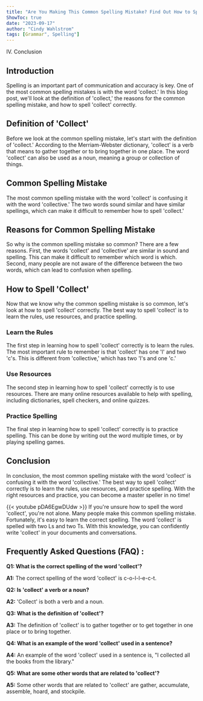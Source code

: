 ```yaml
---
title: "Are You Making This Common Spelling Mistake? Find Out How to Spell 'Collect' Now!"
ShowToc: true 
date: "2023-09-17"
author: "Cindy Wahlstrom" 
tags: [Grammar", Spelling"]
---
```

IV. Conclusion

## Introduction
Spelling is an important part of communication and accuracy is key. One of the most common spelling mistakes is with the word 'collect.' In this blog post, we'll look at the definition of 'collect,' the reasons for the common spelling mistake, and how to spell 'collect' correctly. 

## Definition of 'Collect'
Before we look at the common spelling mistake, let's start with the definition of 'collect.' According to the Merriam-Webster dictionary, 'collect' is a verb that means to gather together or to bring together in one place. The word 'collect' can also be used as a noun, meaning a group or collection of things. 

## Common Spelling Mistake
The most common spelling mistake with the word 'collect' is confusing it with the word 'collective.' The two words sound similar and have similar spellings, which can make it difficult to remember how to spell 'collect.' 

## Reasons for Common Spelling Mistake
So why is the common spelling mistake so common? There are a few reasons. First, the words 'collect' and 'collective' are similar in sound and spelling. This can make it difficult to remember which word is which. Second, many people are not aware of the difference between the two words, which can lead to confusion when spelling. 

## How to Spell 'Collect'
Now that we know why the common spelling mistake is so common, let's look at how to spell 'collect' correctly. The best way to spell 'collect' is to learn the rules, use resources, and practice spelling. 

### Learn the Rules
The first step in learning how to spell 'collect' correctly is to learn the rules. The most important rule to remember is that 'collect' has one 'l' and two 'c's. This is different from 'collective,' which has two 'l's and one 'c.' 

### Use Resources
The second step in learning how to spell 'collect' correctly is to use resources. There are many online resources available to help with spelling, including dictionaries, spell checkers, and online quizzes. 

### Practice Spelling
The final step in learning how to spell 'collect' correctly is to practice spelling. This can be done by writing out the word multiple times, or by playing spelling games. 

## Conclusion
In conclusion, the most common spelling mistake with the word 'collect' is confusing it with the word 'collective.' The best way to spell 'collect' correctly is to learn the rules, use resources, and practice spelling. With the right resources and practice, you can become a master speller in no time!

{{< youtube pDA6EgwDUdw >}} 
If you're unsure how to spell the word 'collect', you're not alone. Many people make this common spelling mistake. Fortunately, it's easy to learn the correct spelling. The word 'collect' is spelled with two Ls and two Ts. With this knowledge, you can confidently write 'collect' in your documents and conversations.

## Frequently Asked Questions (FAQ) :
**Q1: What is the correct spelling of the word 'collect'?**

**A1:** The correct spelling of the word 'collect' is c-o-l-l-e-c-t.

**Q2: Is 'collect' a verb or a noun?**

**A2:** 'Collect' is both a verb and a noun.

**Q3: What is the definition of 'collect'?**

**A3:** The definition of 'collect' is to gather together or to get together in one place or to bring together.

**Q4: What is an example of the word 'collect' used in a sentence?**

**A4:** An example of the word 'collect' used in a sentence is, "I collected all the books from the library."

**Q5: What are some other words that are related to 'collect'?**

**A5:** Some other words that are related to 'collect' are gather, accumulate, assemble, hoard, and stockpile.





